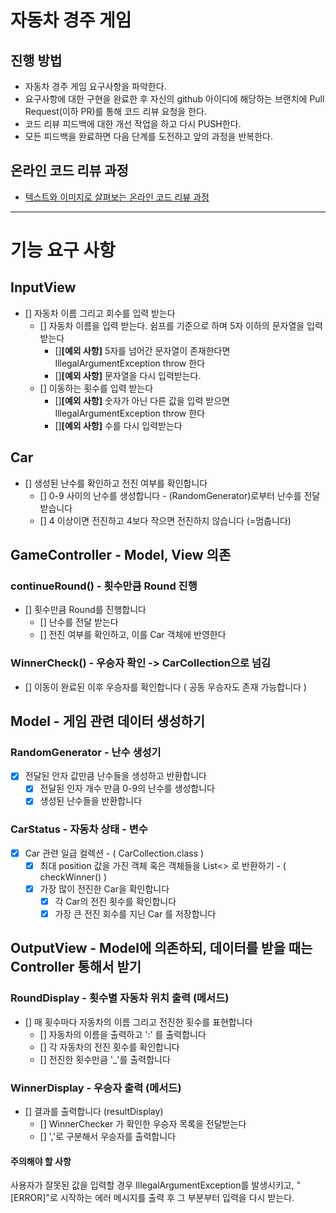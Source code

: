 # 자동차 경주 게임
## 진행 방법
* 자동차 경주 게임 요구사항을 파악한다.
* 요구사항에 대한 구현을 완료한 후 자신의 github 아이디에 해당하는 브랜치에 Pull Request(이하 PR)를 통해 코드 리뷰 요청을 한다.
* 코드 리뷰 피드백에 대한 개선 작업을 하고 다시 PUSH한다.
* 모든 피드백을 완료하면 다음 단계를 도전하고 앞의 과정을 반복한다.

## 온라인 코드 리뷰 과정
* [텍스트와 이미지로 살펴보는 온라인 코드 리뷰 과정](https://github.com/next-step/nextstep-docs/tree/master/codereview)
---
# 기능 요구 사항

## InputView
- [] 자동차 이름 그리고 회수를 입력 받는다
  - [] 자동차 이름을 입력 받는다. 쉼프를 기준으로 하며 5자 이하의 문자열을 입력 받는다
    - []**[예외 사항]** 5자를 넘어간 문자열이 존재한다면 IllegalArgumentException throw 한다 
    - []**[예외 사항]** 문자열을 다시 입력받는다.
  - [] 이동하는 횟수를 입력 받는다
    - []**[예외 사항]** 숫자가 아닌 다른 값을 입력 받으면 IllegalArgumentException throw 한다
    - []**[예외 사항]** 수를 다시 입력받는다

## Car
- [] 생성된 난수를 확인하고 전진 여부를 확인합니다 
  - [] 0-9 사이의 난수를 생성합니다 - (RandomGenerator)로부터 난수를 전달 받습니다 
  - [] 4 이상이면 전진하고 4보다 작으면 전진하지 않습니다 (=멈춥니다)

## GameController - Model, View 의존
### continueRound() - 횟수만큼 Round 진행
- [] 횟수만큼 Round를 진행합니다 
  - [] 난수를 전달 받는다
  - [] 전진 여부를 확인하고, 이를 Car 객체에 반영한다 

### WinnerCheck() - 우승자 확인 -> CarCollection으로 넘김  
- [] 이동이 완료된 이후 우승자를 확인합니다 ( 공동 우승자도 존재 가능합니다 )
  


## Model - 게임 관련 데이터 생성하기
### RandomGenerator - 난수 생성기 
- [X] 전달된 안자 값만큼 난수들을 생성하고 반환합니다 
  - [X] 전달된 인자 개수 만큼 0-9의 난수를 생성합니다
  - [X] 생성된 난수들을 반환합니다 
  
### CarStatus - 자동차 상태 - 변수  
- [X] Car 관련 일급 컬렉션 - ( CarCollection.class ) 
  - [X] 최대 position 값을 가진 객체 혹은 객체들을 List<> 로 반환하기 - ( checkWinner() )
  - [X] 가장 많이 전진한 Car을 확인합니다
    - [X] 각 Car의 전진 횟수를 확인합니다
    - [X] 가장 큰 전진 회수를 지닌 Car 를 저장합니다

## OutputView - Model에 의존하되, 데이터를 받을 때는 Controller 통해서 받기 
### RoundDisplay - 횟수별 자동차 위치 출력 (메서드)
- [] 매 횟수마다 자동차의 이름 그리고 전진한 횟수를 표현합니다
  - [] 자동차의 이름을 출력하고 ':' 를 출력합니다
  - [] 각 자동차의 전진 횟수를 확인합니다
  - [] 전진한 횟수만큼 '_'를 출력합니다 

### WinnerDisplay - 우승자 출력 (메서드)
- [] 결과를 출력합니다 (resultDisplay)
  - [] WinnerChecker 가 확인한 우승자 목록을 전달받는다
  - [] ','로 구분해서 우승자를 출력합니다 

#### 주의해야 할 사항 
사용자가 잘못된 값을 입력할 경우 IllegalArgumentException를 발생시키고, "[ERROR]"로 시작하는 에러 메시지를 출력 후 그 부분부터 입력을 다시 받는다.
